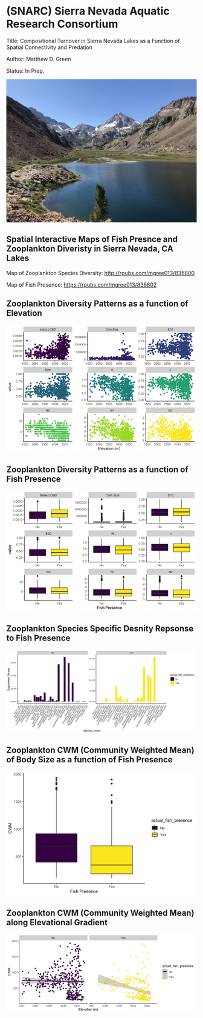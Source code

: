 # (SNARC) Sierra Nevada Aquatic Research Consortium
Title: Compositional Turnover in Sierra Nevada Lakes as a Function of Spatial Connectivity and Predation

Author: Matthew D. Green

Status: In Prep.

![](Images/pic1.png)


## Spatial Interactive Maps of Fish Presnce and Zooplankton Diveristy in Sierra Nevada, CA Lakes

Map of Zooplankton Species Diversity: http://rpubs.com/mgree013/836800

Map of Fish Presence: https://rpubs.com/mgree013/836802

## Zooplankton Diversity Patterns as a function of Elevation

![](Figs/Fig1.png)

## Zooplankton Diversity Patterns as a function of Fish Presence

![](Figs/Fig2.png)


## Zooplankton Species Specific Desnity Repsonse to Fish Presence

![](Figs/Fig3.png)


## Zooplankton CWM (Community Weighted Mean) of Body Size as a function of Fish Presence

![](Figs/Fig4.png)

## Zooplankton CWM (Community Weighted Mean) along Elevational Gradient

![](Figs/Fig6.png)
